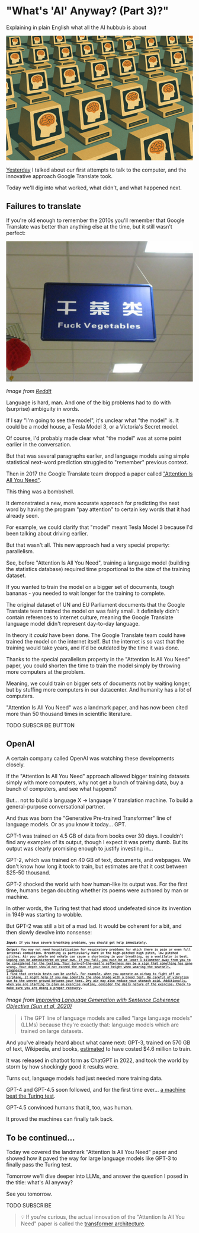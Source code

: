 <!------------------------- REFERENCE LINKS BLOCK ----------------------------------->
[TODO]: some-link
<!----------------------- END REFERENCE LINKS BLOCK --------------------------------->

"What's 'AI' Anyway? (Part 3)?"
===============================
Explaining in plain English what all the AI hubbub is about

![](./images/image.png)

[Yesterday](https://mieubrisse.substack.com/p/whats-ai-anyway-part-2) I talked about our first attempts to talk to the computer, and the innovative approach Google Translate took.

Today we'll dig into what worked, what didn't, and what happened next.

Failures to translate
---------------------
If you're old enough to remember the 2010s you'll remember that Google Translate was better than anything else at the time, but it still wasn't perfect:

![](./images/fuck-vegetables.jpg)

_Image from [Reddit](https://old.reddit.com/r/engrish/comments/vljcal/fuck_vegetables/)_

Language is hard, man. And one of the big problems had to do with (surprise) ambiguity in words.

If I say "I'm going to see the model", it's unclear what "the model" is. It could be a model house, a Tesla Model 3, or a Victoria's Secret model.

Of course, I'd probably made clear what "the model" was at some point earlier in the conversation. 

But that was several paragraphs earlier, and language models using simple statistical next-word prediction struggled to "remember" previous context.

Then in 2017 the Google Translate team dropped a paper called ["Attention Is All You Need"](https://en.wikipedia.org/wiki/Attention_Is_All_You_Need#).

This thing was a bombshell.

It demonstrated a new, more accurate approach for predicting the next word by having the program "pay attention" to certain key words that it had already seen.

For example, we could clarify that "model" meant Tesla Model 3 because I'd been talking about driving earlier.

But that wasn't all. This new approach had a very special property: parallelism.

See, before "Attention Is All You Need", training a language model (building the statistics database) required time proportional to the size of the training dataset.

If you wanted to train the model on a bigger set of documents, tough bananas - you needed to wait longer for the training to complete.

The original dataset of UN and EU Parliament documents that the Google Translate team trained the model on was fairly small. It definitely didn't contain references to internet culture, meaning the Google Translate language model didn't represent day-to-day language.

In theory it _could_ have been done. The Google Translate team could have trained the model on the internet itself. But the internet is so vast that the training would take years, and it'd be outdated by the time it was done.

Thanks to the special parallelism property in the "Attention Is All You Need" paper, you could shorten the time to train the model simply by throwing more computers at the problem.

Meaning, we could train on bigger sets of documents not by waiting longer, but by stuffing more computers in our datacenter. And humanity has a _lot_ of computers.

"Attention Is All You Need" was a landmark paper, and has now been cited more than 50 thousand times in scientific literature.

TODO SUBSCRIBE BUTTON

OpenAI
------
A certain company called OpenAI was watching these developments closely. 

If the "Attention Is All You Need" approach allowed bigger training datasets simply with more computers, why not get a bunch of training data, buy a bunch of computers, and see what happens?

But... not to build a language X → language Y translation machine. To build a general-purpose conversational partner.

And thus was born the "Generative Pre-trained Transformer" line of language models. Or as you know it today... GPT.

GPT-1 was trained on 4.5 GB of data from books over 30 days. I couldn't find any examples of its output, though I expect it was pretty dumb. But its output was clearly promising enough to justify investing in...

GPT-2, which was trained on 40 GB of text, documents, and webpages. We don't know how long it took to train, but estimates are that it cost between $25-50 thousand.

GPT-2 shocked the world with how human-like its output was. For the first time, humans began doubting whether its poems were authored by man or machine.

In other words, the Turing test that had stood undefeated since its invention in 1949 was starting to wobble.

But GPT-2 was still a bit of a mad lad. It would be coherent for a bit, and then slowly devolve into nonsense:

![](./images/gpt2-output.jpg)

_Image from [Improving Language Generation with Sentence Coherence Objective (Sun et al, 2020)](https://www.researchgate.net/publication/344245575_Improving_Language_Generation_with_Sentence_Coherence_Objective)_

> ℹ️  The GPT line of language models are called "large language models" (LLMs) because they're exactly that: language models which are trained on large datasets.

And you've already heard about what came next: GPT-3, trained on 570 GB of text, Wikipedia, and books, [estimated](https://lambda.ai/blog/demystifying-gpt-3) to have costed $4.6 million to train.

It was released in chatbot form as ChatGPT in 2022, and took the world by storm by how shockingly good it results were.

Turns out, language models had just needed more training data.

GPT-4 and GPT-4.5 soon followed, and for the first time ever... [a machine beat the Turing test](https://arxiv.org/abs/2503.23674).

GPT-4.5 convinced humans that it, too, was human.

It proved the machines can finally talk back.

To be continued...
------------------
Today we covered the landmark "Attention Is All You Need" paper and showed how it paved the way for large language models like GPT-3 to finally pass the Turing test.

Tomorrow we'll dive deeper into LLMs, and answer the question I posed in the title: what's AI anyway?

See you tomorrow.

TODO SUBSCRIBE

> 💡 If you're curious, the actual innovation of the "Attention Is All You Need" paper is called the [transformer architecture](https://en.wikipedia.org/wiki/Transformer_(deep_learning_architecture)).






<!------------------ IG POST DESCRIPTION --------------------->
<!--
TODO

🐒 Full article at link in bio.
-->

<!-------------------- IG STORY TEXT ------------------------->
<!--
TODO
-->
